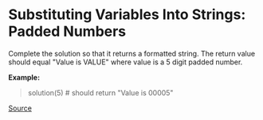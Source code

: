 # Substituting Variables Into Strings: Padded Numbers

Complete the solution so that it returns a formatted string.
The return value should equal "Value is VALUE" where value
is a 5 digit padded number.

**Example:**

> solution(5)  # should return "Value is 00005"

[Source](https://www.codewars.com/kata/51c89385ee245d7ddf000001/train/python)
